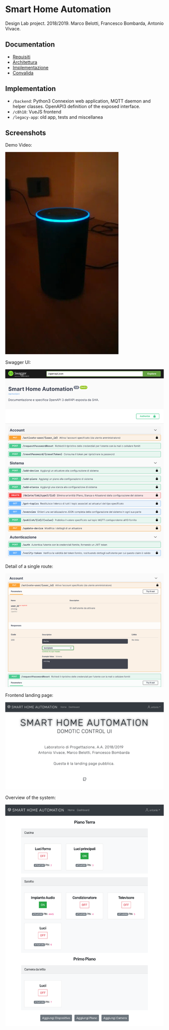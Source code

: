 # Smart Home Automation

Design Lab project. 2018/2019. Marco Belotti, Francesco Bombarda, Antonio Vivace.

## Documentation

- [Requisiti](https://github.com/avivace/sha/raw/master/docs/Requisiti.pdf)
- [Architettura](https://github.com/avivace/sha/raw/master/docs/Architettura.pdf)
- [Implementazione](https://github.com/avivace/sha/raw/master/docs/Implementazione.pdf)
- [Convalida](https://github.com/avivace/sha/raw/master/docs/Convalida.pdf)

## Implementation

- `/backend`: Python3 Connexion web application, MQTT daemon and helper classes. OpenAPI3 definition of the exposed interface.
- `/c8h18`: VueJS frontend
- `/legacy-app`: old app, tests and miscellanea


## Screenshots

Demo Video:

[![Video Snapshot](docs/implementazione_source/videosnapshot.jpg)](https://giant.gfycat.com/PointedNarrowAfricanjacana.webm)

Swagger UI:

![Swagger UI](docs/implementazione_source/ui1.png)


Detail of a single route:

![Detail of a single route](docs/implementazione_source/ui2.png)


Frontend landing page:

![Frontend landing page](docs/implementazione_source/frontend0.png)


Overview of the system:

![Overview](docs/implementazione_source/frontend4.png)
